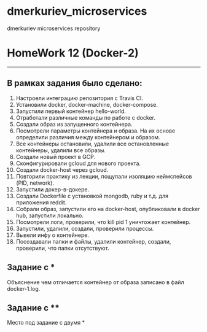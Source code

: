# dmerkuriev_microservices
dmerkuriev microservices repository

# HomeWork 12 (Docker-2)
---

**В рамках задания было сделано:**
---
1. Настроели интеграцию репозитория с Travis CI. 
2. Установили docker, docker-machine, docker-compose.
3. Запустили первый контейнер hello-world.
4. Отработали различные команды по работе с docker.
5. Создали образ из запущенного контейнера.
6. Посмотрели параметры контейнера и образа. На их основе определили различия между контейнером и образом.
7. Все контейнеры остановили, удалили все остановленные контейнеры, удалили все образы.
8. Создали новый проект в GCP.
9. Сконфигурировали gcloud для нового проекта.
10. Создали docker-host через gcloud.
11. Повторили практику из лекции, пощупали изоляцию неймспейсов (PID, network).
12. Запустили докер-в-докере.
13. Создали Dockerfile с установкой mongodb, ruby и т.д. для приложения reddit.
14. Собрали образ, запустили его на docker-host, опубликовали в docker hub, запустили локально.
15. Посмотрели логи, проверили, что kill pid 1 уничтожает контейнер.
16. Запустили, удалили, создали, проверили процессы.
17. Вывели инфу о контейнере.
18. Посоздавали папки и файлы, удалили контейнер, создали, проверили, что папки отсутствуют.

**Задание с** *
---
Объяснение чем отличается контейнер от образа записано в файл docker-1.log.

**Задание с** **
---
Место под задание с двумя *

